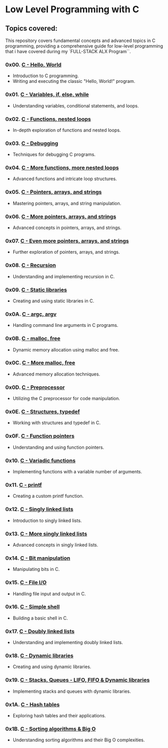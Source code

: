 # Low Level Programming with C

## Topics covered:

This repository covers fundamental concepts and advanced topics in C programming, providing a comprehensive guide for low-level programming that i have covered during my `FULL-STACK ALX Program``.

### 0x00. [C - Hello, World](https://github.com/TonyBlaiseNTAHE/alx-low_level_programming/tree/master/0x00-hello_world)
- Introduction to C programming.
- Writing and executing the classic "Hello, World!" program.
### 0x01. [C - Variables, if, else, while](https://github.com/TonyBlaiseNTAHE/alx-low_level_programming/tree/master/0x01-variables_if_else_while)
- Understanding variables, conditional statements, and loops.
### 0x02. [C - Functions, nested loops](https://github.com/TonyBlaiseNTAHE/alx-low_level_programming/tree/master/0x02-functions_nested_loops)
- In-depth exploration of functions and nested loops.
### 0x03. [C - Debugging](https://github.com/TonyBlaiseNTAHE/alx-low_level_programming/tree/master/0x03-debugging)
 - Techniques for debugging C programs.
### 0x04. [C - More functions, more nested loops](https://github.com/TonyBlaiseNTAHE/alx-low_level_programming/tree/master/0x04-more_functions_nested_loops)
- Advanced functions and intricate loop structures.
### 0x05. [C - Pointers, arrays, and strings](https://github.com/TonyBlaiseNTAHE/alx-low_level_programming/tree/master/0x05-pointers_arrays_strings)
- Mastering pointers, arrays, and string manipulation.
### 0x06. [C - More pointers, arrays, and strings](https://github.com/TonyBlaiseNTAHE/alx-low_level_programming/tree/master/0x06-pointers_arrays_strings)
- Advanced concepts in pointers, arrays, and strings.
### 0x07. [C - Even more pointers, arrays, and strings](https://github.com/TonyBlaiseNTAHE/alx-low_level_programming/tree/master/0x07-pointers_arrays_strings)
- Further exploration of pointers, arrays, and strings.
### 0x08. [C - Recursion](https://github.com/TonyBlaiseNTAHE/alx-low_level_programming/tree/master/0x08-recursion)
- Understanding and implementing recursion in C.
### 0x09. [C - Static libraries](https://github.com/TonyBlaiseNTAHE/alx-low_level_programming/tree/master/0x09-static_libraries)
- Creating and using static libraries in C.
### 0x0A. [C - argc, argv](https://github.com/TonyBlaiseNTAHE/alx-low_level_programming/tree/master/0x0A-argc_argv)
- Handling command line arguments in C programs.
### 0x0B. [C - malloc, free](https://github.com/TonyBlaiseNTAHE/alx-low_level_programming/tree/master/0x0B-malloc_free)
- Dynamic memory allocation using malloc and free.
### 0x0C. [C - More malloc, free](https://github.com/TonyBlaiseNTAHE/alx-low_level_programming/tree/master/0x0C-more_malloc_free)
- Advanced memory allocation techniques.
### 0x0D. [C - Preprocessor](https://github.com/TonyBlaiseNTAHE/alx-low_level_programming/tree/master/0x0D-preprocessor)
- Utilizing the C preprocessor for code manipulation.
### 0x0E. [C - Structures, typedef](https://github.com/TonyBlaiseNTAHE/alx-low_level_programming/tree/master/0x0E-structures_typedef)
- Working with structures and typedef in C.
### 0x0F. [C - Function pointers](https://github.com/TonyBlaiseNTAHE/alx-low_level_programming/tree/master/0x0F-function_pointers)
- Understanding and using function pointers.
### 0x10. [C - Variadic functions](https://github.com/TonyBlaiseNTAHE/alx-low_level_programming/tree/master/0x10-variadic_functions)
- Implementing functions with a variable number of arguments.
### 0x11. [C - printf](https://github.com/TonyBlaiseNTAHE/printf)
- Creating a custom printf function.
### 0x12. [C - Singly linked lists](https://github.com/GTonyBlaiseNTAHE/alx-low_level_programming/tree/master/0x12-singly_linked_lists)
- Introduction to singly linked lists.
### 0x13. [C - More singly linked lists](https://github.com/TonyBlaiseNTAHE/alx-low_level_programming/tree/master/0x13-more_singly_linked_lists)
- Advanced concepts in singly linked lists.
### 0x14. [C - Bit manipulation](https://github.com/TonyBlaiseNTAHE/alx-low_level_programming/tree/master/0x14-bit_manipulation)
- Manipulating bits in C.
### 0x15. [C - File I/O](https://github.com/TonyBlaiseNTAHE/alx-low_level_programming/tree/master/0x15-file_io)
- Handling file input and output in C.
### 0x16. [C - Simple shell](https://github.com/TonyBlaiseNTAHE/simple_shell)
- Building a basic shell in C.
### 0x17. [C - Doubly linked lists](https://github.com/TonyBlaiseNTAHE/alx-low_level_programming/tree/master/0x17-doubly_linked_lists)
- Understanding and implementing doubly linked lists.
### 0x18. [C - Dynamic libraries](https://github.com/TonyBlaiseNTAHE/alx-low_level_programming/tree/master/0x18-dynamic_libraries)
- Creating and using dynamic libraries.
### 0x19. [C - Stacks, Queues - LIFO, FIFO & Dynamic libraries](https://github.com/TonyBlaiseNTAHE/monty)
- Implementing stacks and queues with dynamic libraries.
### 0x1A. [C - Hash tables](https://github.com/TonyBlaiseNTAHE/alx-low_level_programming/tree/master/0x1A-hash_tables)
- Exploring hash tables and their applications.
### 0x1B. [C - Sorting algorithms & Big O](https://github.com/TonyBlaiseNTAHE/sorting_algorithms)
- Understanding sorting algorithms and their Big O complexities.
